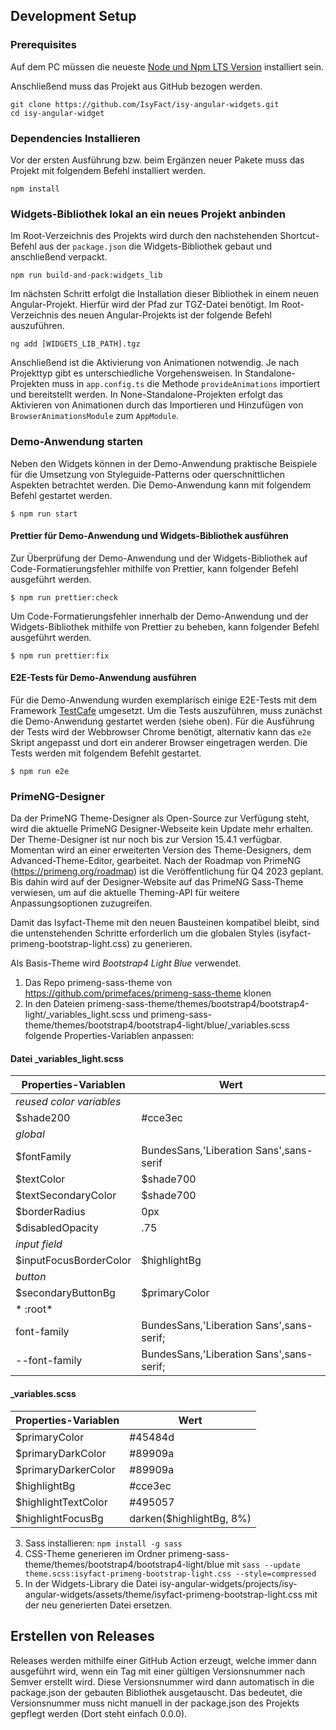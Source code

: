 ## Development Setup

### Prerequisites

Auf dem PC müssen die neueste [Node und Npm LTS Version](https://nodejs.org/en/download/) installiert sein.

Anschließend muss das Projekt aus GitHub bezogen werden.

```shell
git clone https://github.com/IsyFact/isy-angular-widgets.git
cd isy-angular-widget
```

### Dependencies Installieren

Vor der ersten Ausführung bzw. beim Ergänzen neuer Pakete muss das Projekt mit folgendem Befehl installiert werden.

```shell
npm install
```

### Widgets-Bibliothek lokal an ein neues Projekt anbinden

Im Root-Verzeichnis des Projekts wird durch den nachstehenden Shortcut-Befehl aus der `package.json` die Widgets-Bibliothek gebaut und anschließend verpackt.

```shell
npm run build-and-pack:widgets_lib
```

Im nächsten Schritt erfolgt die Installation dieser Bibliothek in einem neuen Angular-Projekt. Hierfür wird der Pfad zur TGZ-Datei benötigt. Im Root-Verzeichnis des neuen Angular-Projekts ist der folgende Befehl auszuführen.

```shell
ng add [WIDGETS_LIB_PATH].tgz
```

Anschließend ist die Aktivierung von Animationen notwendig. Je nach Projekttyp gibt es unterschiedliche Vorgehensweisen.
In Standalone-Projekten muss in `app.config.ts` die Methode `provideAnimations` importiert und bereitstellt werden.
In None-Standalone-Projekten erfolgt das Aktivieren von Animationen durch das Importieren und Hinzufügen von `BrowserAnimationsModule` zum `AppModule`.

### Demo-Anwendung starten

Neben den Widgets können in der Demo-Anwendung praktische Beispiele für die Umsetzung von Styleguide-Patterns oder querschnittlichen Aspekten betrachtet werden.
Die Demo-Anwendung kann mit folgendem Befehl gestartet werden. 

```
$ npm run start
```

#### Prettier für Demo-Anwendung und Widgets-Bibliothek ausführen
Zur Überprüfung der Demo-Anwendung und der Widgets-Bibliothek auf Code-Formatierungsfehler mithilfe von Prettier, kann folgender Befehl ausgeführt werden.
```
$ npm run prettier:check
```
Um Code-Formatierungsfehler innerhalb der Demo-Anwendung und der Widgets-Bibliothek mithilfe von Prettier zu beheben, kann folgender Befehl ausgeführt werden.
```
$ npm run prettier:fix
```

#### E2E-Tests für Demo-Anwendung ausführen

Für die Demo-Anwendung wurden exemplarisch einige E2E-Tests mit dem Framework [TestCafe](https://testcafe.io/) umgesetzt.
Um die Tests auszuführen, muss zunächst die Demo-Anwendung gestartet werden (siehe oben).
Für die Ausführung der Tests wird der Webbrowser Chrome benötigt, alternativ kann das `e2e` Skript angepasst und dort ein anderer Browser eingetragen werden.
Die Tests werden mit folgendem Befehlt gestartet.

```
$ npm run e2e
```

### PrimeNG-Designer
Da der PrimeNG Theme-Designer als Open-Source zur Verfügung steht, wird die aktuelle PrimeNG Designer-Webseite kein Update mehr erhalten. 
Der Theme-Designer ist nur noch bis zur Version 15.4.1 verfügbar.
Momentan wird an einer erweiterten Version des Theme-Designers, dem Advanced-Theme-Editor, gearbeitet. 
Nach der Roadmap von PrimeNG (https://primeng.org/roadmap) ist die Veröffentlichung für Q4 2023 geplant.
Bis dahin wird auf der Designer-Website auf das PrimeNG Sass-Theme verwiesen, um auf die aktuelle Theming-API für weitere Anpassungsoptionen zuzugreifen.

Damit das Isyfact-Theme mit den neuen Bausteinen kompatibel bleibt, sind die untenstehenden Schritte erforderlich um die globalen Styles (isyfact-primeng-bootstrap-light.css) zu generieren.

Als Basis-Theme wird _Bootstrap4 Light Blue_ verwendet.

1. Das Repo primeng-sass-theme von https://github.com/primefaces/primeng-sass-theme klonen
2. In den Dateien primeng-sass-theme/themes/bootstrap4/bootstrap4-light/_variables_light.scss und primeng-sass-theme/themes/bootstrap4/bootstrap4-light/blue/_variables.scss folgende Properties-Variablen anpassen:

#### Datei _variables_light.scss
| Properties-Variablen     | Wert                                     | 
|--------------------------|------------------------------------------|
| *reused color variables* |                                          |                   
| $shade200                | #cce3ec                                  |
| *global*                 |                                          |
| $fontFamily              | BundesSans,'Liberation Sans',sans-serif  |
| $textColor               | $shade700                                |
| $textSecondaryColor      | $shade700                                |
| $borderRadius            | 0px                                      |
| $disabledOpacity         | .75                                      |
| *input field*            |                                          |
| $inputFocusBorderColor   | $highlightBg                             |
| *button*                 |                                          |
| $secondaryButtonBg       | $primaryColor                            |
| * :root*                 |                                          |
| font-family              | BundesSans,'Liberation Sans',sans-serif; |
| --font-family            | BundesSans,'Liberation Sans',sans-serif; |

#### _variables.scss
| Properties-Variablen     | Wert                     | 
|--------------------------|--------------------------|
| $primaryColor            | #45484d                  |
| $primaryDarkColor        | #89909a                  |
| $primaryDarkerColor      | #89909a                  |
| $highlightBg             | #cce3ec                  |
| $highlightTextColor      | #495057                  |
| $highlightFocusBg        | darken($highlightBg, 8%) |


3. Sass installieren: `npm install -g sass` 
4. CSS-Theme generieren im Ordner primeng-sass-theme/themes/bootstrap4/bootstrap4-light/blue mit `sass --update theme.scss:isyfact-primeng-bootstrap-light.css --style=compressed`
6. In der Widgets-Library die Datei isy-angular-widgets/projects/isy-angular-widgets/assets/theme/isyfact-primeng-bootstrap-light.css mit der neu generierten Datei ersetzen.

## Erstellen von Releases

Releases werden mithilfe einer GitHub Action erzeugt, welche immer dann ausgeführt wird, wenn ein Tag mit einer gültigen Versionsnummer nach Semver erstellt wird.
Diese Versionsnummer wird dann automatisch in die package.json der gebauten Bibliothek ausgetauscht.
Das bedeutet, die Versionsnummer muss nicht manuell in der package.json des Projekts gepflegt werden (Dort steht einfach 0.0.0).
